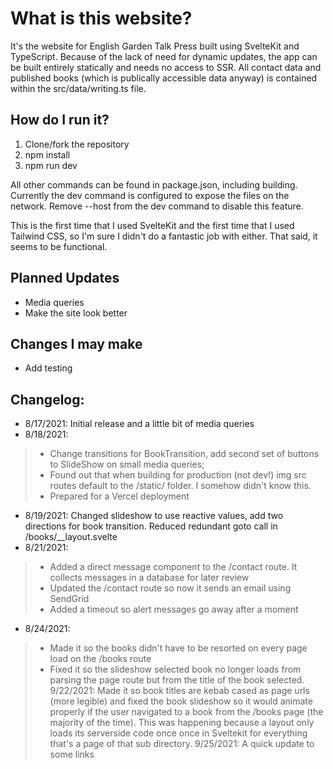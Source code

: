 # What is this website?

It's the website for English Garden Talk Press built using SvelteKit and TypeScript. Because of the lack of need for dynamic updates, the app can be built entirely statically and needs no access to SSR. All contact data and published books (which is publically accessible data anyway) is contained within the src/data/writing.ts file.

## How do I run it?

1. Clone/fork the repository
2. npm install
3. npm run dev

All other commands can be found in package.json, including building. Currently the dev command is configured to expose the files on the network. Remove --host from the dev command to disable this feature.

This is the first time that I used SvelteKit and the first time that I used Tailwind CSS, so I'm sure I didn't do a fantastic job with either. That said, it seems to be functional.

## Planned Updates

* Media queries
* Make the site look better

## Changes I may make

* Add testing

## Changelog:
* 8/17/2021: Initial release and a little bit of media queries
* 8/18/2021:
> * Change transitions for BookTransition, add second set of buttons to SlideShow on small media queries;
> * Found out that when building for production (not dev!) img src routes default to the /static/ folder. I somehow didn't know this.
> * Prepared for a Vercel deployment
* 8/19/2021: Changed slideshow to use reactive values, add two directions for book transition. Reduced redundant goto call in /books/__layout.svelte
* 8/21/2021:
> * Added a direct message component to the /contact route. It collects messages in a database for later review
> * Updated the /contact route so now it sends an email using SendGrid
> * Added a timeout so alert messages go away after a moment
* 8/24/2021:
> * Made it so the books didn't have to be resorted on every page load on the /books route
> * Fixed it so the slideshow selected book no longer loads from parsing the page route but from the title of the book selected.
> 9/22/2021: Made it so book titles are kebab cased as page urls (more legible) and fixed the book slideshow so it would animate properly if the user navigated to a book from the /books page (the majority of the time). This was happening because a layout only loads its serverside code once once in Sveltekit for everything that's a page of that sub directory.
> 9/25/2021: A quick update to some links